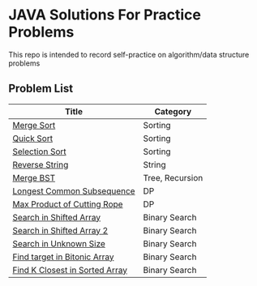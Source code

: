 # JAVA Solutions For Practice Problems
This repo is intended to record self-practice on algorithm/data structure problems

## Problem List
| Title  | Category |
| ------------- | ------------- |
| [Merge Sort](https://github.com/qiuyliu/algorithm_coding/blob/master/src/MergeSort.java)  | Sorting  |
| [Quick Sort](https://github.com/qiuyliu/algorithm_coding/blob/master/src/QuickSort.java)  | Sorting  |
| [Selection Sort](https://github.com/qiuyliu/algorithm_coding/blob/master/src/SelectionSort.java) | Sorting |
| [Reverse String](https://github.com/qiuyliu/algorithm_coding/blob/master/src/ReverseString.java)| String |
| [Merge BST](https://github.com/qiuyliu/algorithm_coding/blob/master/src/MergeBinaryTrees.java) | Tree, Recursion |
| [Longest Common Subsequence](https://github.com/qiuyliu/algorithm_coding/blob/master/src/LongestCommonSubsequence.java) | DP |
| [Max Product of Cutting Rope ](https://github.com/qiuyliu/algorithm_coding/blob/master/src/CuttingRope.java) | DP |
| [Search in Shifted Array](https://github.com/qiuyliu/algorithm_coding/blob/master/src/SearchInShiftedArray.java) | Binary Search |
| [Search in Shifted Array 2](https://github.com/qiuyliu/algorithm_coding/blob/master/src/SearchInShiftedArray2.java) | Binary Search |
| [Search in Unknown Size](https://github.com/qiuyliu/algorithm_coding/blob/master/src/SearchInUnknownSize.java) | Binary Search |
| [Find target in Bitonic Array](https://github.com/qiuyliu/algorithm_coding/blob/master/src/FindInPeakArray.java) | Binary Search |
| [Find K Closest in Sorted Array](https://github.com/qiuyliu/algorithm_coding/blob/master/src/KClosestInSortedArray.java) | Binary Search |



